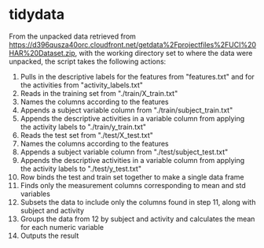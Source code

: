 # tidydata

From the unpacked data retrieved from https://d396qusza40orc.cloudfront.net/getdata%2Fprojectfiles%2FUCI%20HAR%20Dataset.zip, with the working directory set to where the data were unpacked, the script takes the following actions:

1. Pulls in the descriptive labels for the features from "features.txt" and for the activities from "activity_labels.txt"
2. Reads in the training set from "./train/X_train.txt"
3. Names the columns according to the features
4. Appends a subject variable column from "./train/subject_train.txt"
5. Appends the descriptive activities in a variable column from applying the activity labels to "./train/y_train.txt"
6. Reads the test set from "./test/X_test.txt"
7. Names the columns according to the features
8. Appends a subject variable column from "./test/subject_test.txt"
9. Appends the descriptive activities in a variable column from applying the activity labels to "./test/y_test.txt"
10. Row binds the test and train set together to make a single data frame
11. Finds only the measurement columns corresponding to mean and std variables
12. Subsets the data to include only the columns found in step 11, along with subject and activity
13. Groups the data from 12 by subject and activity and calculates the mean for each numeric variable
14. Outputs the result